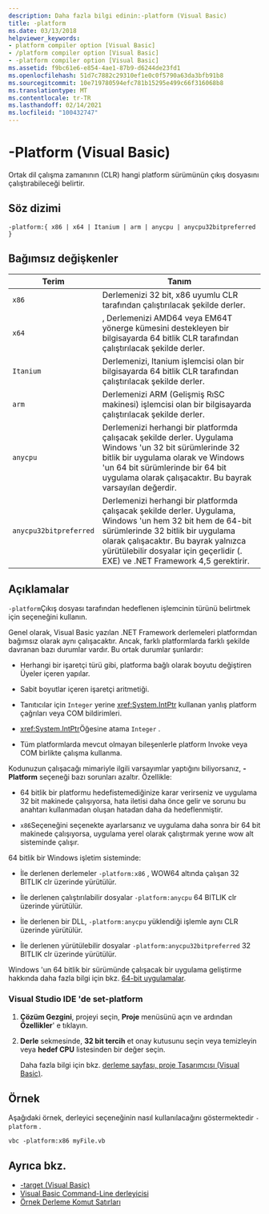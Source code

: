 ```yaml
---
description: Daha fazla bilgi edinin:-platform (Visual Basic)
title: -platform
ms.date: 03/13/2018
helpviewer_keywords:
- platform compiler option [Visual Basic]
- /platform compiler option [Visual Basic]
- -platform compiler option [Visual Basic]
ms.assetid: f9bc61e6-e854-4ae1-87b9-d6244de23fd1
ms.openlocfilehash: 51d7c7882c29310ef1e0c0f5790a63da3bfb91b8
ms.sourcegitcommit: 10e719780594efc781b15295e499c66f316068b8
ms.translationtype: MT
ms.contentlocale: tr-TR
ms.lasthandoff: 02/14/2021
ms.locfileid: "100432747"
---
```

# <a name="-platform-visual-basic"></a>-Platform (Visual Basic)

Ortak dil çalışma zamanının (CLR) hangi platform sürümünün çıkış dosyasını çalıştırabileceği belirtir.  
  
## <a name="syntax"></a>Söz dizimi  
  
```console  
-platform:{ x86 | x64 | Itanium | arm | anycpu | anycpu32bitpreferred }  
```  
  
## <a name="arguments"></a>Bağımsız değişkenler  
  
|Terim|Tanım|  
|---|---|  
|`x86`|Derlemenizi 32 bit, x86 uyumlu CLR tarafından çalıştırılacak şekilde derler.|  
|`x64`|, Derlemenizi AMD64 veya EM64T yönerge kümesini destekleyen bir bilgisayarda 64 bitlik CLR tarafından çalıştırılacak şekilde derler.|  
|`Itanium`|Derlemenizi, Itanium işlemcisi olan bir bilgisayarda 64 bitlik CLR tarafından çalıştırılacak şekilde derler.|  
|`arm`|Derlemenizi ARM (Gelişmiş RıSC makinesi) işlemcisi olan bir bilgisayarda çalıştırılacak şekilde derler.|  
|`anycpu`|Derlemenizi herhangi bir platformda çalışacak şekilde derler. Uygulama Windows 'un 32 bit sürümlerinde 32 bitlik bir uygulama olarak ve Windows 'un 64 bit sürümlerinde bir 64 bit uygulama olarak çalışacaktır. Bu bayrak varsayılan değerdir.|  
|`anycpu32bitpreferred`|Derlemenizi herhangi bir platformda çalışacak şekilde derler. Uygulama, Windows 'un hem 32 bit hem de 64-bit sürümlerinde 32 bitlik bir uygulama olarak çalışacaktır. Bu bayrak yalnızca yürütülebilir dosyalar için geçerlidir (. EXE) ve .NET Framework 4,5 gerektirir.|  
  
## <a name="remarks"></a>Açıklamalar  

 `-platform`Çıkış dosyası tarafından hedeflenen işlemcinin türünü belirtmek için seçeneğini kullanın.  
  
 Genel olarak, Visual Basic yazılan .NET Framework derlemeleri platformdan bağımsız olarak aynı çalışacaktır. Ancak, farklı platformlarda farklı şekilde davranan bazı durumlar vardır. Bu ortak durumlar şunlardır:  
  
- Herhangi bir işaretçi türü gibi, platforma bağlı olarak boyutu değiştiren Üyeler içeren yapılar.  
  
- Sabit boyutlar içeren işaretçi aritmetiği.  
  
- Tanıtıcılar için `Integer` yerine <xref:System.IntPtr> kullanan yanlış platform çağrıları veya COM bildirimleri.  
  
- <xref:System.IntPtr>Öğesine atama `Integer` .  
  
- Tüm platformlarda mevcut olmayan bileşenlerle platform Invoke veya COM birlikte çalışma kullanma.  
  
 Kodunuzun çalışacağı mimariyle ilgili varsayımlar yaptığını biliyorsanız, **-Platform** seçeneği bazı sorunları azaltır. Özellikle:  
  
- 64 bitlik bir platformu hedefistemediğinize karar verirseniz ve uygulama 32 bit makinede çalışıyorsa, hata iletisi daha önce gelir ve sorunu bu anahtarı kullanmadan oluşan hatadan daha da hedeflenmiştir.  
  
- `x86`Seçeneğini seçenekte ayarlarsanız ve uygulama daha sonra bir 64 bit makinede çalışıyorsa, uygulama yerel olarak çalıştırmak yerıne wow alt sisteminde çalışır.  
  
 64 bitlik bir Windows işletim sisteminde:  
  
- İle derlenen derlemeler `-platform:x86` , WOW64 altında çalışan 32 BITLIK clr üzerinde yürütülür.  
  
- İle derlenen çalıştırılabilir dosyalar `-platform:anycpu` 64 BITLIK clr üzerinde yürütülür.  
  
- İle derlenen bir DLL, `-platform:anycpu` yüklendiği işlemle aynı CLR üzerinde yürütülür.  
  
- İle derlenen yürütülebilir dosyalar `-platform:anycpu32bitpreferred` 32 BITLIK clr üzerinde yürütülür.  
  
 Windows 'un 64 bitlik bir sürümünde çalışacak bir uygulama geliştirme hakkında daha fazla bilgi için bkz. [64-bit uygulamalar](../../../framework/64-bit-apps.md).  
  
### <a name="to-set--platform-in-the-visual-studio-ide"></a>Visual Studio IDE 'de set-platform  
  
1. **Çözüm Gezgini**, projeyi seçin, **Proje** menüsünü açın ve ardından **Özellikler**' e tıklayın.  
  
2. **Derle** sekmesinde, **32 bit tercih** et onay kutusunu seçin veya temizleyin veya **hedef CPU** listesinden bir değer seçin.  
  
     Daha fazla bilgi için bkz. [derleme sayfası, proje Tasarımcısı (Visual Basic)](/visualstudio/ide/reference/compile-page-project-designer-visual-basic).  
  
## <a name="example"></a>Örnek  

 Aşağıdaki örnek, derleyici seçeneğinin nasıl kullanılacağını göstermektedir `-platform` .  
  
```console
vbc -platform:x86 myFile.vb  
```  
  
## <a name="see-also"></a>Ayrıca bkz.

- [-target (Visual Basic)](target.md)
- [Visual Basic Command-Line derleyicisi](index.md)
- [Örnek Derleme Komut Satırları](sample-compilation-command-lines.md)
